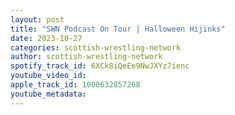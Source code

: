 ```yaml
---
layout: post
title: "SWN Podcast On Tour | Halloween Hijinks"
date: 2023-10-27
categories: scottish-wrestling-network
author: scottish-wrestling-network
spotify_track_id: 6XCk8iQeEe9NwJXYz7ienc
youtube_video_id: 
apple_track_id: 1000632857268
youtube_metadata: 
---
```

